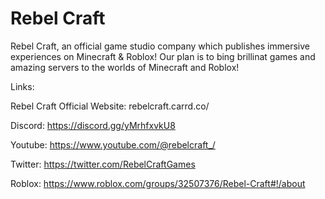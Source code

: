 # Rebel Craft
Rebel Craft, an official game studio company which publishes immersive experiences on Minecraft & Roblox!
Our plan is to bing brillinat games and amazing servers to the worlds of Minecraft and Roblox!

Links:

Rebel Craft Official Website: rebelcraft.carrd.co/

Discord: https://discord.gg/yMrhfxvkU8

Youtube: https://www.youtube.com/@rebelcraft_/

Twitter: https://twitter.com/RebelCraftGames

Roblox: https://www.roblox.com/groups/32507376/Rebel-Craft#!/about
